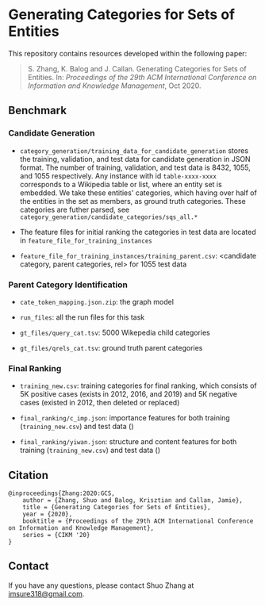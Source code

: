 # Generating Categories for Sets of Entities


This repository contains resources developed within the following paper:

> S. Zhang, K. Balog and J. Callan. Generating Categories for Sets of Entities. In: *Proceedings of the 29th ACM International Conference on Information and Knowledge Management*, Oct 2020. 

## Benchmark

### Candidate Generation

* `category_generation/training_data_for_candidate_generation` stores the training, validation, and test data for candidate generation in JSON format. The number of training, validation, and test data is 8432, 1055, and 1055 respectively. Any instance with id ``table-xxxx-xxxx`` corresponds to a Wikipedia table or list, where an entity set is embedded. We take these entities' categories, which having over half of the entities in the set as members, as ground truth categories. These categories are futher parsed, see `category_generation/candidate_categories/sqs_all.*`

* The feature files for initial ranking the categories in test data are located in `feature_file_for_training_instances`

* `feature_file_for_training_instances/training_parent.csv`: <candidate category, parent categories, rel> for 1055 test data

### Parent Category Identification

* `cate_token_mapping.json.zip`: the graph model

* `run_files`: all the run files for this task

* `gt_files/query_cat.tsv`: 5000 Wikepedia child categories

* `gt_files/qrels_cat.tsv`: ground truth parent categories

### Final Ranking

* `training_new.csv`: training categories for final ranking, which consists of 5K positive cases (exists in 2012, 2016, and 2019) and 5K negative cases (existed in 2012, then deleted or replaced)

* `final_ranking/c_imp.json`: importance features for both training (`training_new.csv`) and test data ()

* `final_ranking/yiwan.json`: structure and content features for both training (`training_new.csv`) and test data ()
  
## Citation
```
@inproceedings{Zhang:2020:GCS,
	author = {Zhang, Shuo and Balog, Krisztian and Callan, Jamie},
	title = {Generating Categories for Sets of Entities},
	year = {2020},
	booktitle = {Proceedings of the 29th ACM International Conference on Information and Knowledge Management},
	series = {CIKM '20}
}
```

## Contact
If you have any questions, please contact Shuo Zhang at imsure318@gmail.com.
